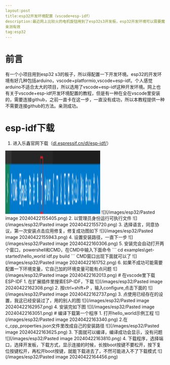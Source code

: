 ```yaml
---
layout:post
title:esp32开发环境配置（vscode+esp-idf）
description:最近网上比较火的电机旋钮用到了esp32s3开发板，esp32开发环境可以需要魔法，比较麻烦，所以用了一种不需要魔法的配置方法，
亲测有效
tag:esp32
---
```


# 前言 
有一个小项目用到esp32 s3的板子，所以得配置一下开发环境。esp32的开发环境有好几种包括arduino，vscode+platformio,vscode+esp-idf。个人感觉arduino不适合太大的项目，所以选用了vscode+esp-idf这种开发环境。网上也有关于vscode+esp-idf开发环境配置的教程，但是有一种在全在vscode里安装的，需要连接github，之前一直卡在这一步，一直没有成功，所以本教程提供一种不需要连接github的方法。亲测成功。
# esp-idf下载
1. 进入乐鑫官网下载（[dl.espressif.cn/dl/esp-idf/](https://dl.espressif.cn/dl/esp-idf/)）
<img src="/images/esp32/Pasted image 20240422163810.png" width="300" height="200">
![](/images/esp32/Pasted image 20240422155405.png)
2. 以管理员身份运行可执行文件
![](/images/esp32/Pasted image 20240422155720.png)
3. 选择语言，同意协议，第一次安装点击应用修复，修复成功图如下
![](/images/esp32/Pasted image 20240422155943.png)
4. 设置安装路径，一直下一步
![](/images/esp32/Pasted image 20240422160306.png)
5. 安装完会自动打开两个窗口，powershell和CMD，在CMD中输入下面命令
```
cd examples\get-started\hello_world
idf.py build
```
CMD窗口出现下面就可以了
![](/images/esp32/Pasted image 20240422161752.png)
6. 如果不成功可能需要配置一下环境变量，它自己加的环境变量可能有点问题
![](/images/esp32/Pasted image 20240422162013.png)
# 在vscode里下载ESP-IDF
1. 在扩展插件里搜索ESP-IDF，下载
![](/images/esp32/Pasted image 20240422162308.png)
2. 按ctrl+shift+P ，输入configure,点击下面的
![](/images/esp32/Pasted image 20240422162737.png)
3. 点使用已经存在的设置，我这已经安装过了，用的别人的图
![](/images/esp32/Pasted image 20240422162957.png)
4. 安装完如下图
![](/images/esp32/Pasted image 20240422163051.png)
# 编译下载第一个程序
1. 打开hello_world示例工程
![](/images/esp32/Pasted image 20240422163340.png)
2.在c_cpp_properties.json文件里改成自己的安装路径
![](/images/esp32/Pasted image 20240422163625.png)
3. 下面就可以编译，编译成功会显示，没有问题
![](/images/esp32/Pasted image 20240422163810.png)
4. 下载程序，选择端口，选择开发板，下载方式，显示连接的时候，长按boot按键不要松开，按下复位按键松开，再松开boot按键，就能下载进去了，不然可能进入不了下载模式
![](/images/esp32/Pasted image 20240422164456.png)